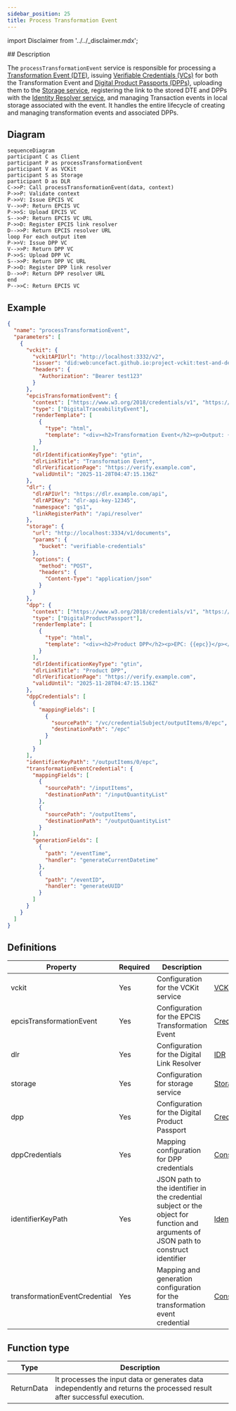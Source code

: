 ```yaml
---
sidebar_position: 25
title: Process Transformation Event
---
```


import Disclaimer from '../../\_disclaimer.mdx';

<Disclaimer />
<!-- TODO: Confirm the system does delete the transaction events from local storage. If so, update diagram. -->
## Description

The `processTransformationEvent` service is responsible for processing a [Transformation Event (DTE)](https://uncefact.github.io/spec-untp/docs/specification/DigitalTraceabilityEvents), issuing [Verifiable Credentials (VCs)](https://uncefact.github.io/spec-untp/docs/specification/VerifiableCredentials) for both the Transformation Event and [Digital Product Passports (DPPs)](https://uncefact.github.io/spec-untp/docs/specification/DigitalProductPassport), uploading them to the [Storage service](/docs/mock-apps/dependent-services/storage-service), registering the link to the stored DTE and DPPs with the [Identity Resolver service](/docs/mock-apps/dependent-services/identity-resolution-service), and managing Transaction events in local storage associated with the event. It handles the entire lifecycle of creating and managing transformation events and associated DPPs.

## Diagram

```mermaid
sequenceDiagram
participant C as Client
participant P as processTransformationEvent
participant V as VCKit
participant S as Storage
participant D as DLR
C->>P: Call processTransformationEvent(data, context)
P->>P: Validate context
P->>V: Issue EPCIS VC
V-->>P: Return EPCIS VC
P->>S: Upload EPCIS VC
S-->>P: Return EPCIS VC URL
P->>D: Register EPCIS link resolver
D-->>P: Return EPCIS resolver URL
loop For each output item
P->>V: Issue DPP VC
V-->>P: Return DPP VC
P->>S: Upload DPP VC
S-->>P: Return DPP VC URL
P->>D: Register DPP link resolver
D-->>P: Return DPP resolver URL
end
P-->>C: Return EPCIS VC
```

## Example

```json
{
  "name": "processTransformationEvent",
  "parameters": [
    {
      "vckit": {
        "vckitAPIUrl": "http://localhost:3332/v2",
        "issuer": "did:web:uncefact.github.io:project-vckit:test-and-development",
        "headers": {
          "Authorization": "Bearer test123"
        }
      },
      "epcisTransformationEvent": {
        "context": ["https://www.w3.org/2018/credentials/v1", "https://gs1.org/voc/"],
        "type": ["DigitalTraceabilityEvent"],
        "renderTemplate": [
          {
            "type": "html",
            "template": "<div><h2>Transformation Event</h2><p>Output: {{outputItems.0.epc}}</p></div>"
          }
        ],
        "dlrIdentificationKeyType": "gtin",
        "dlrLinkTitle": "Transformation Event",
        "dlrVerificationPage": "https://verify.example.com",
        "validUntil": "2025-11-28T04:47:15.136Z"
      },
      "dlr": {
        "dlrAPIUrl": "https://dlr.example.com/api",
        "dlrAPIKey": "dlr-api-key-12345",
        "namespace": "gs1",
        "linkRegisterPath": "/api/resolver"
      },
      "storage": {
        "url": "http://localhost:3334/v1/documents",
        "params": {
          "bucket": "verifiable-credentials"
        },
        "options": {
          "method": "POST",
          "headers": {
            "Content-Type": "application/json"
          }
        }
      },
      "dpp": {
        "context": ["https://www.w3.org/2018/credentials/v1", "https://schema.org/"],
        "type": ["DigitalProductPassport"],
        "renderTemplate": [
          {
            "type": "html",
            "template": "<div><h2>Product DPP</h2><p>EPC: {{epc}}</p></div>"
          }
        ],
        "dlrIdentificationKeyType": "gtin",
        "dlrLinkTitle": "Product DPP",
        "dlrVerificationPage": "https://verify.example.com",
        "validUntil": "2025-11-28T04:47:15.136Z"
      },
      "dppCredentials": [
        {
          "mappingFields": [
            {
              "sourcePath": "/vc/credentialSubject/outputItems/0/epc",
              "destinationPath": "/epc"
            }
          ]
        }
      ],
      "identifierKeyPath": "/outputItems/0/epc",
      "transformationEventCredential": {
        "mappingFields": [
          {
            "sourcePath": "/inputItems",
            "destinationPath": "/inputQuantityList"
          },
          {
            "sourcePath": "/outputItems",
            "destinationPath": "/outputQuantityList"
          }
        ],
        "generationFields": [
          {
            "path": "/eventTime",
            "handler": "generateCurrentDatetime"
          },
          {
            "path": "/eventID",
            "handler": "generateUUID"
          }
        ]
      }
    }
  ]
}
```

## Definitions

| Property                      | Required | Description                                                                                                                         | Type                                                            |
| ----------------------------- | -------- | ----------------------------------------------------------------------------------------------------------------------------------- | --------------------------------------------------------------- |
| vckit                         | Yes      | Configuration for the VCKit service                                                                                                 | [VCKit](/docs/mock-apps/common/vckit)                           |
| epcisTransformationEvent      | Yes      | Configuration for the EPCIS Transformation Event                                                                                    | [Credential](/docs/mock-apps/common/credential)                 |
| dlr                           | Yes      | Configuration for the Digital Link Resolver                                                                                         | [IDR](/docs/mock-apps/common/idr)                               |
| storage                       | Yes      | Configuration for storage service                                                                                                   | [Storage](/docs/mock-apps/common/storage)                       |
| dpp                           | Yes      | Configuration for the Digital Product Passport                                                                                      | [Credential](/docs/mock-apps/common/credential)                 |
| dppCredentials                | Yes      | Mapping configuration for DPP credentials                                                                                           | [Construct Data](/docs/mock-apps/common/construct-data)[]       |
| identifierKeyPath             | Yes      | JSON path to the identifier in the credential subject or the object for function and arguments of JSON path to construct identifier | [IdentifierKeyPath](/docs/mock-apps/common/identifier-key-path) |
| transformationEventCredential | Yes      | Mapping and generation configuration for the transformation event credential                                                        | [Construct Data](/docs/mock-apps/common/construct-data)         |

## Function type

| Type       | Description                                                                                                              |
| ---------- | ------------------------------------------------------------------------------------------------------------------------ |
| ReturnData | It processes the input data or generates data independently and returns the processed result after successful execution. |
